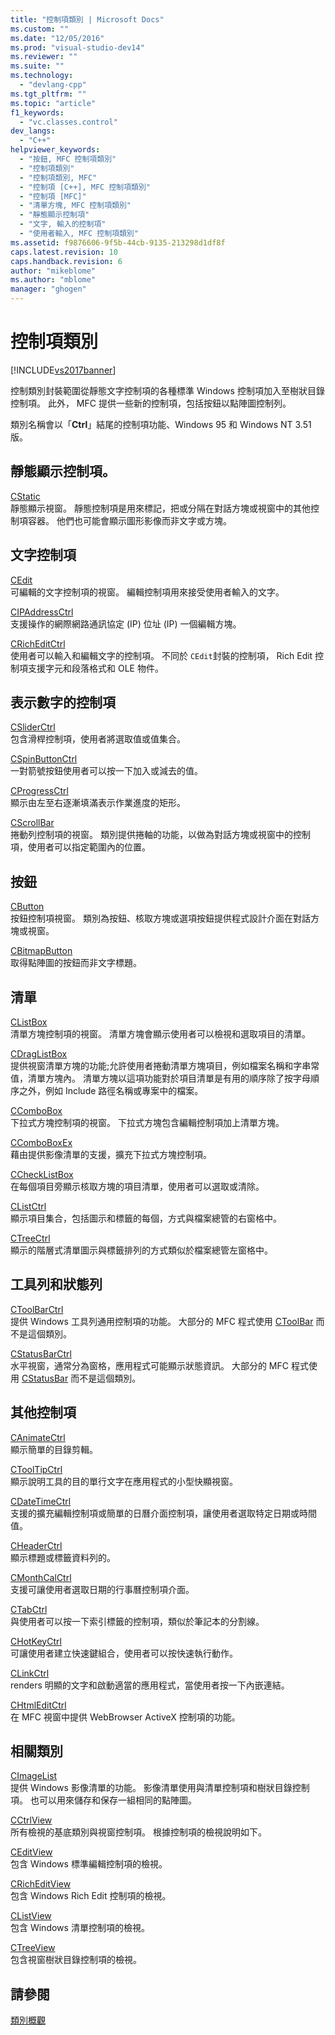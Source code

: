 ```yaml
---
title: "控制項類別 | Microsoft Docs"
ms.custom: ""
ms.date: "12/05/2016"
ms.prod: "visual-studio-dev14"
ms.reviewer: ""
ms.suite: ""
ms.technology: 
  - "devlang-cpp"
ms.tgt_pltfrm: ""
ms.topic: "article"
f1_keywords: 
  - "vc.classes.control"
dev_langs: 
  - "C++"
helpviewer_keywords: 
  - "按鈕, MFC 控制項類別"
  - "控制項類別"
  - "控制項類別, MFC"
  - "控制項 [C++], MFC 控制項類別"
  - "控制項 [MFC]"
  - "清單方塊, MFC 控制項類別"
  - "靜態顯示控制項"
  - "文字, 輸入的控制項"
  - "使用者輸入, MFC 控制項類別"
ms.assetid: f9876606-9f5b-44cb-9135-213298d1df8f
caps.latest.revision: 10
caps.handback.revision: 6
author: "mikeblome"
ms.author: "mblome"
manager: "ghogen"
---
```

# 控制項類別
[!INCLUDE[vs2017banner](../assembler/inline/includes/vs2017banner.md)]

控制類別封裝範圍從靜態文字控制項的各種標準 Windows 控制項加入至樹狀目錄控制項。  此外， MFC 提供一些新的控制項，包括按鈕以點陣圖控制列。  
  
 類別名稱會以「**Ctrl**」結尾的控制項功能、Windows 95 和 Windows NT 3.51 版。  
  
## 靜態顯示控制項。  
 [CStatic](../mfc/reference/cstatic-class.md)  
 靜態顯示視窗。  靜態控制項是用來標記，把或分隔在對話方塊或視窗中的其他控制項容器。  他們也可能會顯示圖形影像而非文字或方塊。  
  
## 文字控制項  
 [CEdit](../mfc/reference/cedit-class.md)  
 可編輯的文字控制項的視窗。  編輯控制項用來接受使用者輸入的文字。  
  
 [CIPAddressCtrl](../mfc/reference/cipaddressctrl-class.md)  
 支援操作的網際網路通訊協定 \(IP\) 位址 \(IP\) 一個編輯方塊。  
  
 [CRichEditCtrl](../mfc/reference/cricheditctrl-class.md)  
 使用者可以輸入和編輯文字的控制項。  不同於 `CEdit`封裝的控制項， Rich Edit 控制項支援字元和段落格式和 OLE 物件。  
  
## 表示數字的控制項  
 [CSliderCtrl](../mfc/reference/csliderctrl-class.md)  
 包含滑桿控制項，使用者將選取值或值集合。  
  
 [CSpinButtonCtrl](../mfc/reference/cspinbuttonctrl-class.md)  
 一對箭號按鈕使用者可以按一下加入或減去的值。  
  
 [CProgressCtrl](../mfc/reference/cprogressctrl-class.md)  
 顯示由左至右逐漸填滿表示作業進度的矩形。  
  
 [CScrollBar](../mfc/reference/cscrollbar-class.md)  
 捲動列控制項的視窗。  類別提供捲軸的功能，以做為對話方塊或視窗中的控制項，使用者可以指定範圍內的位置。  
  
## 按鈕  
 [CButton](../mfc/reference/cbutton-class.md)  
 按鈕控制項視窗。  類別為按鈕、核取方塊或選項按鈕提供程式設計介面在對話方塊或視窗。  
  
 [CBitmapButton](../mfc/reference/cbitmapbutton-class.md)  
 取得點陣圖的按鈕而非文字標題。  
  
## 清單  
 [CListBox](../mfc/reference/clistbox-class.md)  
 清單方塊控制項的視窗。  清單方塊會顯示使用者可以檢視和選取項目的清單。  
  
 [CDragListBox](../mfc/reference/cdraglistbox-class.md)  
 提供視窗清單方塊的功能;允許使用者捲動清單方塊項目，例如檔案名稱和字串常值，清單方塊內。  清單方塊以這項功能對於項目清單是有用的順序除了按字母順序之外，例如 Include 路徑名稱或專案中的檔案。  
  
 [CComboBox](../mfc/reference/ccombobox-class.md)  
 下拉式方塊控制項的視窗。  下拉式方塊包含編輯控制項加上清單方塊。  
  
 [CComboBoxEx](../mfc/reference/ccomboboxex-class.md)  
 藉由提供影像清單的支援，擴充下拉式方塊控制項。  
  
 [CCheckListBox](../mfc/reference/cchecklistbox-class.md)  
 在每個項目旁顯示核取方塊的項目清單，使用者可以選取或清除。  
  
 [CListCtrl](../mfc/reference/clistctrl-class.md)  
 顯示項目集合，包括圖示和標籤的每個，方式與檔案總管的右窗格中。  
  
 [CTreeCtrl](../mfc/reference/ctreectrl-class.md)  
 顯示的階層式清單圖示與標籤排列的方式類似於檔案總管左窗格中。  
  
## 工具列和狀態列  
 [CToolBarCtrl](../mfc/reference/ctoolbarctrl-class.md)  
 提供 Windows 工具列通用控制項的功能。  大部分的 MFC 程式使用 [CToolBar](../mfc/reference/ctoolbar-class.md) 而不是這個類別。  
  
 [CStatusBarCtrl](../mfc/reference/cstatusbarctrl-class.md)  
 水平視窗，通常分為窗格，應用程式可能顯示狀態資訊。  大部分的 MFC 程式使用 [CStatusBar](../mfc/reference/cstatusbar-class.md) 而不是這個類別。  
  
## 其他控制項  
 [CAnimateCtrl](../mfc/reference/canimatectrl-class.md)  
 顯示簡單的目錄剪輯。  
  
 [CToolTipCtrl](../mfc/reference/ctooltipctrl-class.md)  
 顯示說明工具的目的單行文字在應用程式的小型快顯視窗。  
  
 [CDateTimeCtrl](../mfc/reference/cdatetimectrl-class.md)  
 支援的擴充編輯控制項或簡單的日曆介面控制項，讓使用者選取特定日期或時間值。  
  
 [CHeaderCtrl](../mfc/reference/cheaderctrl-class.md)  
 顯示標題或標籤資料列的。  
  
 [CMonthCalCtrl](../mfc/reference/cmonthcalctrl-class.md)  
 支援可讓使用者選取日期的行事曆控制項介面。  
  
 [CTabCtrl](../mfc/reference/ctabctrl-class.md)  
 與使用者可以按一下索引標籤的控制項，類似於筆記本的分割線。  
  
 [CHotKeyCtrl](../mfc/reference/chotkeyctrl-class.md)  
 可讓使用者建立快速鍵組合，使用者可以按快速執行動作。  
  
 [CLinkCtrl](../mfc/reference/clinkctrl-class.md)  
 renders 明顯的文字和啟動適當的應用程式，當使用者按一下內嵌連結。  
  
 [CHtmlEditCtrl](../mfc/reference/chtmleditctrl-class.md)  
 在 MFC 視窗中提供 WebBrowser ActiveX 控制項的功能。  
  
## 相關類別  
 [CImageList](../mfc/reference/cimagelist-class.md)  
 提供 Windows 影像清單的功能。  影像清單使用與清單控制項和樹狀目錄控制項。  也可以用來儲存和保存一組相同的點陣圖。  
  
 [CCtrlView](../mfc/reference/cctrlview-class.md)  
 所有檢視的基底類別與視窗控制項。  根據控制項的檢視說明如下。  
  
 [CEditView](../mfc/reference/ceditview-class.md)  
 包含 Windows 標準編輯控制項的檢視。  
  
 [CRichEditView](../mfc/reference/cricheditview-class.md)  
 包含 Windows Rich Edit 控制項的檢視。  
  
 [CListView](../mfc/reference/clistview-class.md)  
 包含 Windows 清單控制項的檢視。  
  
 [CTreeView](../mfc/reference/ctreeview-class.md)  
 包含視窗樹狀目錄控制項的檢視。  
  
## 請參閱  
 [類別概觀](../mfc/class-library-overview.md)